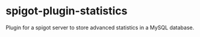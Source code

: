# spigot-plugin-statistics
Plugin for a spigot server to store advanced statistics in a MySQL database.
